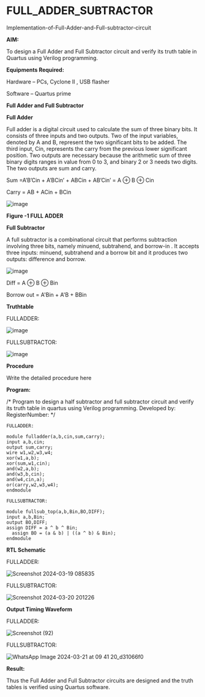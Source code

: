 # FULL_ADDER_SUBTRACTOR

Implementation-of-Full-Adder-and-Full-subtractor-circuit

**AIM:**

To design a Full Adder and Full Subtractor circuit and verify its truth table in Quartus using Verilog programming.

**Equipments Required:**

Hardware – PCs, Cyclone II , USB flasher

Software – Quartus prime

**Full Adder and Full Subtractor**

**Full Adder**

Full adder is a digital circuit used to calculate the sum of three binary bits. It consists of three inputs and two outputs. Two of the input variables, denoted by A and B, represent the two significant bits to be added. The third input, Cin, represents the carry from the previous lower significant position. Two outputs are necessary because the arithmetic sum of three binary digits ranges in value from 0 to 3, and binary 2 or 3 needs two digits. The two outputs are sum and carry.

Sum =A’B’Cin + A’BCin’ + ABCin + AB’Cin’ = A ⊕ B ⊕ Cin 

Carry = AB + ACin + BCin

![image](https://github.com/naavaneetha/FULL_ADDER_SUBTRACTOR/assets/154305477/0f30ba51-5ffb-4198-845f-18e054f675e7)

**Figure -1 FULL ADDER**

**Full Subtractor**

A full subtractor is a combinational circuit that performs subtraction involving three bits, namely minuend, subtrahend, and borrow-in . It accepts three inputs: minuend, subtrahend and a borrow bit and it produces two outputs: difference and borrow.

![image](https://github.com/naavaneetha/FULL_ADDER_SUBTRACTOR/assets/154305477/02b24f51-ab51-4304-9ad6-7b81ffc1ead5)

Diff = A ⊕ B ⊕ Bin 

Borrow out = A'Bin + A'B + BBin

**Truthtable**

FULLADDER:

![image](https://github.com/SridharShyam/FULL_ADDER_SUBTRACTOR/assets/144871368/f9d9844a-fd6b-4e04-adcf-00b6b99c4407)

FULLSUBTRACTOR:

![image](https://github.com/SridharShyam/FULL_ADDER_SUBTRACTOR/assets/144871368/3bcd30a4-57b2-4f4e-95e5-ea60da8d8899)



**Procedure**

Write the detailed procedure here

**Program:**

/* Program to design a half subtractor and full subtractor circuit and verify its truth table in quartus using Verilog programming. Developed by: RegisterNumber:
*/
```
FULLADDER:

module fulladder(a,b,cin,sum,carry);
input a,b,cin;
output sum,carry;
wire w1,w2,w3,w4;       
xor(w1,a,b);
xor(sum,w1,cin);        
and(w2,a,b);
and(w3,b,cin);
and(w4,cin,a);
or(carry,w2,w3,w4);
endmodule

FULLSUBTRACTOR:

module fullsub_top(a,b,Bin,BO,DIFF);
input a,b,Bin;
output BO,DIFF;
assign DIFF = a ^ b ^ Bin;
  assign BO = (a & b) | ((a ^ b) & Bin);
endmodule
```

**RTL Schematic**

FULLADDER:

![Screenshot 2024-03-19 085835](https://github.com/SridharShyam/FULL_ADDER_SUBTRACTOR/assets/144871368/93a676fe-5ce9-4a7f-a2c0-6b0bf8494caa)

FULLSUBTRACTOR:

![Screenshot 2024-03-20 201226](https://github.com/SridharShyam/FULL_ADDER_SUBTRACTOR/assets/144871368/00c6fa7b-b753-48ce-a139-80ec62d1955d)

**Output Timing Waveform**

FULLADDER:

![Screenshot (92)](https://github.com/SridharShyam/FULL_ADDER_SUBTRACTOR/assets/144871368/6fc891f2-81a6-412d-a061-ffb2999691a6)

FULLSUBTRACTOR:

![WhatsApp Image 2024-03-21 at 09 41 20_d31066f0](https://github.com/SridharShyam/FULL_ADDER_SUBTRACTOR/assets/144871368/b641ede3-dd97-401e-9e99-56c3e123e0b2)

**Result:**

Thus the Full Adder and Full Subtractor circuits are designed and the truth tables is verified using Quartus software.



